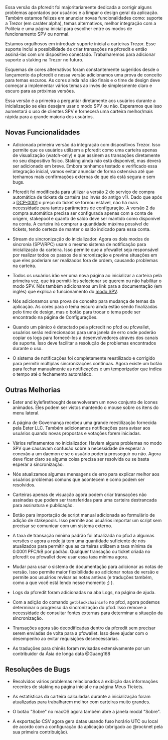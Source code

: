Essa versão da pfcredit foi majoritariamente dedicada a corrigir alguns
problemas apontados por usuários e a limpar o design geral da aplicação. Também
estamos felizes em anunciar novas funcionalidades como: suporte a Trezor (em
caráter alpha), temas alternativos, melhor integração com a Politeia e uma
página inicial para escolher entre os modos de funcionamento SPV ou normal.

Estamos orgulhosos em introduzir suporte inicial a carteiras Trezor. Esse
suporte inclui a possibilidade de criar transações na pfcredit e então
assiná-las com um dispositivo conectado. Trabalharemos para adicionar suporte a
staking na Trezor no futuro.

Esquemas de cores alternativos foram constantemente sugeridos desde o lançamento
da pfcredit e nessa versão adicionamos uma prova de conceito para temas
escuros. As cores ainda não são finais e o time de design deve começar a
implementar vários temas ao invés de simplesmente claro e escuro para as
próximas versões.

Essa versão é a primeira a perguntar diretamente aos usuários durante a
inicialização se eles desejam usar o modo SPV ou não. Esperamos que isso
aumentará o uso de clientes SPV e fornecerá uma carteira melhor/mais rápida para
a grande maioria dos usuários.

## Novas Funcionalidades

- Adicionada primeira versão da integração com dispositivos Trezor. Isso permite
  que os usuários utilizem a pfcredit como uma carteira apenas de visualização
  (watch-only) e que assinem as transações diretamente no seu dispositivo
  físico. Staking ainda não está disponível, mas deverá ser adicionado em breve.
  Embora tenhamos testado e verificado essa integração inicial, vamos evitar
  anunciar de forma ostensiva até que tenhamos mais confirmações externas de que
  ela está segura e sem bugs.

- Pfcredit foi modificada para utilizar a versão 2 do serviço de compra
  automática de tickets da carteira (ao invés do antigo v1). Dado que após a
  [DCP-0001](https://github.com/picfight/dcps/blob/master/dcp-0001/dcp-0001.mediawiki)
  o preço do ticket se tornou estável, não há mais necessidade para tantos
  parâmetros de configuração. A versão 2 da compra automática precisa ser
  configurada apenas com a conta de origem, stakepool e quanto de saldo deve ser
  mantido como disponível na conta. A carteira irá comprar a quantidade máxima
  possível de tickets, tendo certeza de manter o saldo indicado para essa conta.

- Stream de sincronização do inicializador. Agora os dois modos de sincronia
  (SPV/RPC) usam o mesmo sistema de notificação para inicialização da carteira.
  Isso permite que a pfcwallet seja responsável por realizar todos os passos de
  sincronização e previne situações em que eles poderiam ser realizados fora de
  ordem, causando problemas na carteira.

- Todos os usuários irão ver uma nova página ao inicializar a carteira pela
  primeira vez, que irá permiti-los selecionar se querem ou não habilitar o modo
  SPV. Nós também adicionamos um link para a documentação (em inglês) que
  explica o funcionamento do [modo SPV](https://docs.picfight.org/wallets/spv).

- Nós adicionamos uma prova de conceito para mudança de temas da aplicação. As
  cores para o tema escuro ainda estão sendo finalizadas pelo time de design,
  mas o botão para trocar o tema pode ser encontrado na página de Configurações.

- Quando um pânico é detectado pela pfcredit no pfcd ou pfcwallet, usuários
  serão redirecionados para uma janela de erro onde poderão copiar os logs para
  fornecê-los a desenvolvedores através dos canais de suporte. Isso deve
  facilitar a resolução de problemas encontrados durante o uso.

- O sistema de notificações foi completamente reestilizado e corrigido para
  permitir múltiplas sincronizações contínuas. Agora existe um botão para fechar
  manualmente as notificações e um temporizador que indica o tempo até o
  fechamento automático.

## Outras Melhorias

- Eeter and kylefirethought desenvolveram um novo conjunto de ícones animados.
  Eles podem ser vistos mantendo o mouse sobre os itens do menu lateral.


- A página de Governança recebeu uma grande reestilização fornecida pela Eeter
  LLC. Também adicionamos notificações para avisar aos usuários quando novas
  propostas e votações forem iniciadas.

- Vários refinamentos no inicializador. Haviam alguns problemas no modo SPV que
  causavam confusão sobre a necessidade de esperar a conexão a um daemon e se o
  usuário poderia prosseguir ou não. Agora deve ficar claro se alguma coisa
  precisa ser resolvida ou se basta esperar a sincronização.

- Nós atualizamos algumas mensagens de erro para explicar melhor aos usuários
  problemas comuns que acontecem e como podem ser resolvidos.

- Carteiras apenas de visuação agora podem criar transações não assinadas que
  podem ser transferidas para uma carteira destrancada para assinatura e
  publicação.

- Botão para importação de script manual adicionada ao formulário de adição de
  stakepools. Isso permite aos usuários importar um script sem precisar se
  comunicar com um sistema externo.

- A taxa de transação mínima padrão foi atualizada no pfcd a algumas versões e
  agora a rede já tem uma quantidade suficiente de nós atualizados para permitir
  que as carteiras utilizem a taxa mínima de 0.0001 PFC/kB por padrão. Qualquer
  transação ou ticket criada no pfcredit ou pfcwallet deve usar essa taxa
  mínima agora.

- Mudar para usar o sistema de documentação para adicionar as notas de versão.
  Isso permite maior flexibilidade ao adicionar notas de versão e permite aos
  usuários revisar as notas antivas (e traduções também, como a que você está
  lendo nesse momento ;) ).

- Logs da pfcredit foram adicionadas na aba Logs, na página de ajuda.

- Com a adição do comando `getblockchaininfo` no pfcd, agora podemos determinar
  o progresso da sincronização do pfcd. Isso remove a necessidade de consultar
  fontes externas para determinar a situação da sincronização.

- Transações agora são decodificadas dentro da pfcredit sem precisar serem
  enviadas de volta para a pfcwallet. Isso deve ajudar com o desempenho ao
  evitar requisições desnecessárias.

- As traduções para chinês foram revisadas extensivamente por um contribuidor da
  Ásia de longa data @Guang168

## Resoluções de Bugs

- Resolvidos vários problemas relacionados à exibição das informações recentes
  de staking na página inicial e na página Meus Tickets.

- As estatísticas da carteira calculadas durante a inicialização foram
  atualizadas para trabalharem melhor com carteiras muito grandes.

- O botão "Sobre" no macOS agora também abre a janela modal "Sobre".

- A exportação CSV agora gera datas usando fuso horário UTC ou local de acordo
  com a configuração da aplicação (obrigado ao @rocknet pela sua primeira
  contribuição).
